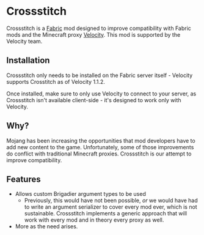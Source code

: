 # Crossstitch

Crossstitch is a [Fabric](https://fabricmc.net/) mod designed to improve compatibility with Fabric
mods and the Minecraft proxy [Velocity](https://velocitypowered.com/). This mod is supported by the
Velocity team.

## Installation

Crossstitch only needs to be installed on the Fabric server itself - Velocity supports Crosstitch as
of Velocity 1.1.2.

Once installed, make sure to only use Velocity to connect to your server, as Crossstitch isn't available
client-side - it's designed to work only with Velocity.

## Why?

Mojang has been increasing the opportunities that mod developers have to add new content to the game.
Unfortunately, some of those improvements do conflict with traditional Minecraft proxies. Crossstitch
is our attempt to improve compatibility.

## Features

* Allows custom Brigadier argument types to be used
  * Previously, this would have not been possible, _or_ we would have had to write an argument serializer to
    cover every mod ever, which is not sustainable. Crossstitch implements a generic approach that will work
    with every mod and in theory every proxy as well.
* More as the need arises.